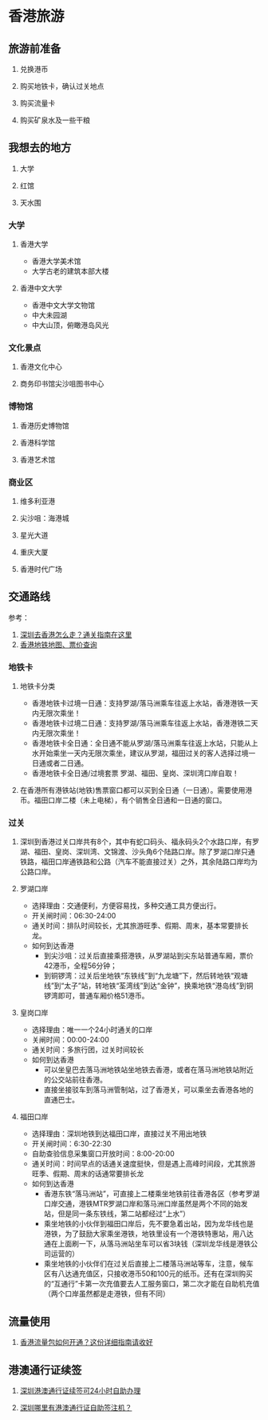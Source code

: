 # 香港旅游

## 旅游前准备

1. 兑换港币

2. 购买地铁卡，确认过关地点

3. 购买流量卡

4. 购买矿泉水及一些干粮

## 我想去的地方

1. 大学

2. 红馆

3. 天水围

### 大学

1. 香港大学
    - 香港大学美术馆
    - 大学古老的建筑本部大楼

2. 香港中文大学
    - 香港中文大学文物馆
    - 中大未园湖
    - 中大山顶，俯瞰港岛风光

### 文化景点

1. 香港文化中心

2. 商务印书馆尖沙咀图书中心

### 博物馆

1. 香港历史博物馆

2. 香港科学馆

3. 香港艺术馆

### 商业区

1. 维多利亚港

2. 尖沙咀：海港城

3. 星光大道

4. 重庆大厦

5. 香港时代广场

## 交通路线

参考：
1. [深圳去香港怎么走？通关指南在这里](http://www.mafengwo.cn/gonglve/ziyouxing/11838.html)
2. [香港地铁地图、票价查询](http://tw.piliapp.com/hongkong-mtr/)

### 地铁卡

1. 地铁卡分类
    - 香港地铁卡过境一日通：支持罗湖/落马洲乘车往返上水站，香港港铁一天内无限次乘坐！
    - 香港地铁卡过境二日通：支持罗湖/落马洲乘车往返上水站，香港港铁二天内无限次乘坐！
    - 香港地铁卡全日通：全日通不能从罗湖/落马洲乘车往返上水站，只能从上水开始乘坐一天内无限次乘坐，建议从罗湖，福田过关的客人选择过境一日通或者二日通。
    - 香港地铁卡全日通/过境套票 罗湖、福田、皇岗、深圳湾口岸自取！

2. 在香港所有港铁站(地铁)售票窗口都可以买到全日通（一日通）。需要使用港币。福田口岸二楼（未上电梯），有个销售全日通和一日通的窗口。

### 过关

1. 深圳到香港过关口岸共有8个，其中有蛇口码头、福永码头2个水路口岸，有罗湖、福田、皇岗、深圳湾、文锦渡、沙头角6个陆路口岸。除了罗湖口岸只通铁路，福田口岸通铁路和公路（汽车不能直接过关）之外，其余陆路口岸均为公路口岸。

2. 罗湖口岸
    - 选择理由：交通便利，方便容易找，多种交通工具方便出行。
    - 开关闸时间：06:30-24:00
    - 通关时间：排队时间较长，尤其旅游旺季、假期、周末，基本常要排长龙。
    - 如何到达香港
        - 到尖沙咀：过关后直接乘搭港铁，从罗湖站到尖东站普通车厢，票价42港币，全程56分钟；
        - 到铜锣湾：过关后坐地铁“东铁线”到“九龙塘”下，然后转地铁“观塘线”到“太子”站，转地铁“荃湾线”到达“金钟”，换乘地铁“港岛线”到铜锣湾即可，普通车厢价格51港币。

3. 皇岗口岸
    - 选择理由：唯一一个24小时通关的口岸
    - 关闸时间：00:00-24:00
    - 通关时间：多旅行团，过关时间较长
    - 如何到达香港
        - 可以坐皇巴去落马洲地铁站坐地铁去香港，或者在落马洲地铁站附近的公交站前往香港。
        - 直接坐接驳车到落马洲管制站，过了香港关，可以乘坐去香港各地的直通巴士。

4. 福田口岸
    - 选择理由：深圳地铁到达福田口岸，直接过关不用出地铁
    - 开关闸时间：6:30-22:30
    - 自助查验信息采集窗口开放时间：8:00-20:00
    - 通关时间：时间早点的话通关速度挺快，但是遇上高峰时间段，尤其旅游旺季、假期、周末的话通常要排长龙
    - 如何到达香港
        - 香港东铁“落马洲站”，可直接上二楼乘坐地铁前往香港各区（参考罗湖口岸交通，港铁MTR罗湖口岸和落马洲口岸虽然是两个不同的始发站，但是同一条东铁线，第二站都经过“上水”）
        - 乘坐地铁的小伙伴到福田口岸后，先不要急着出站，因为龙华线也是港铁，为了鼓励大家乘坐港铁，地铁里设有一个港铁特惠站，用八达通在上面刷一下，从落马洲站坐车可以省3块钱（深圳龙华线是港铁公司运营的）
        - 乘坐地铁的小伙伴们在过关后直接上二楼落马洲站等车，注意，候车区有八达通充值区，只接收港币50和100元的纸币。还有在深圳购买的“互通行”卡第一次充值要去人工服务窗口，第二次才能在自助机充值（两个口岸虽然都是走港铁，但有不同）

## 流量使用

1. [香港流量包如何开通？这份详细指南请收好](http://jt.sz.bendibao.com/news/20171218/799693.htm)

## 港澳通行证续签

1. [深圳港澳通行证续签可24小时自助办理](http://bsy.sz.bendibao.com/bsyDetail/616957.html)

2. [深圳哪里有港澳通行证自助签注机？](http://bsy.sz.bendibao.com/bsyDetail/616835.html)
